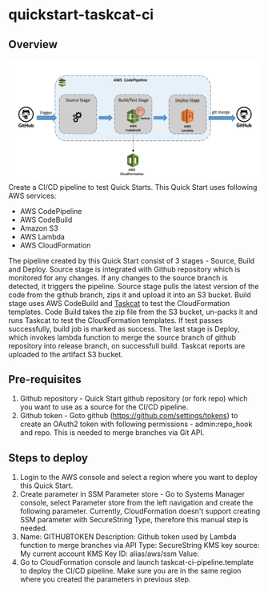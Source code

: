 # quickstart-taskcat-ci

## Overview

![Architecture Diagram](assets/Taskcat%20CI%20Quick%20Start%20architecture%20diagram.png)
Create a CI/CD pipeline to test Quick Starts. This Quick Start uses following AWS services:
- AWS CodePipeline
- AWS CodeBuild
- Amazon S3
- AWS Lambda
- AWS CloudFormation

The pipeline created by this Quick Start consist of 3 stages - Source, Build and Deploy. Source stage is integrated with Github repository which is monitored for any changes. If any changes to the source branch is detected, it triggers the pipeline. Source stage pulls the latest version of the code from the github branch, zips it and upload it into an S3 bucket. Build stage uses AWS CodeBuild and [Taskcat](https://github.com/aws-quickstart/taskcat) to test the CloudFormation templates. Code Build takes the zip file from the S3 bucket, un-packs it and runs Taskcat to test the CloudFormation templates. If test passes successfully, build job is marked as success. The last stage is Deploy, which invokes lambda function to merge the source branch of github repository into release branch, on successfull build.
Taskcat reports are uploaded to the artifact S3 bucket.

## Pre-requisites
1. Github repository - Quick Start github repository (or fork repo) which you want to use as a source for the CI/CD pipeline.
2. Github token - Goto github (https://github.com/settings/tokens) to create an OAuth2 token with following permissions - admin:repo_hook and repo. This is needed to merge branches via Git API.

## Steps to deploy
1. Login to the AWS console and select a region where you want to deploy this Quick Start.
2. Create parameter in SSM Parameter store - Go to Systems Manager console, select Parameter store from the left navigation and create the following parameter. Currently, CloudFormation doesn't support creating SSM parameter with SecureString Type, therefore this manual step is needed.
 1. Name: GITHUBTOKEN
 	Description: Github token used by Lambda function to merge branches via API
 	Type: SecureString
 	KMS key source: My current account
 	KMS Key ID: alias/aws/ssm
 	Value: <Github-token>
3. Go to CloudFormation console and launch taskcat-ci-pipeline.template to deploy the CI/CD pipeline. Make sure you are in the same region where you created the parameters in previous step.